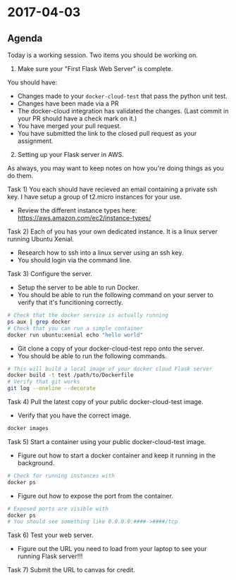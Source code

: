 # 2017-04-03

## Agenda

Today is a working session.  Two items you should be working on.

1) Make sure your "First Flask Web Server" is complete.

You should have:

* Changes made to your `docker-cloud-test` that pass the python unit test.
* Changes have been made via a PR
* The docker-cloud integration has validated the changes. (Last commit in your PR should have a check mark on it.)
* You have merged your pull request.
* You have submitted the link to the closed pull request as your assignment.

2) Setting up your Flask server in AWS.

As always, you may want to keep notes on how you're doing things
as you do them.

Task 1) You each should have recieved an email containing a private
ssh key.  I have setup a group of t2.micro instances for your use.

* Review the different instance types here: https://aws.amazon.com/ec2/instance-types/

Task 2) Each of you has your own dedicated instance.  It is a linux 
server running Ubuntu Xenial.

* Research how to ssh into a linux server using an ssh key.
* You should login via the command line.

Task 3) Configure the server.

* Setup the server to be able to run Docker.
* You should be able to run the following command on your server 
to verify that it's funcitioning correctly.

```bash
# Check that the docker service is actually running
ps aux | grep docker
# Check that you can run a simple container
docker run ubuntu:xenial echo "hello world"
```

* Git clone a copy of your docker-cloud-test repo onto the server.
* You should be able to run the following commands.

```bash
# This will build a local image of your docker cloud Flask server
docker build -t test /path/to/Dockerfile
# Verify that git works
git log --oneline --decorate
```

Task 4) Pull the latest copy of your public docker-cloud-test image.

* Verify that you have the correct image.

```bash
docker images
```

Task 5) Start a container using your public docker-cloud-test image.

* Figure out how to start a docker container and keep it 
running in the background.

```bash
# Check for running instances with 
docker ps
```

* Figure out how to expose the port from the container.

```bash
# Exposed ports are visible with 
docker ps
# You should see something like 0.0.0.0:####->####/tcp
```

Task 6) Test your web server.

* Figure out the URL you need to load from your laptop to see your
running Flask server!!!

Task 7) Submit the URL to canvas for credit.


